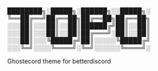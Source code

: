 
████████╗░█████╗░██████╗░░█████╗░
╚══██╔══╝██╔══██╗██╔══██╗██╔══██╗
░░░██║░░░██║░░██║██████╔╝██║░░██║
░░░██║░░░██║░░██║██╔═══╝░██║░░██║
░░░██║░░░╚█████╔╝██║░░░░░╚█████╔╝
░░░╚═╝░░░░╚════╝░╚═╝░░░░░░╚════╝░


Ghostecord theme for betterdiscord

